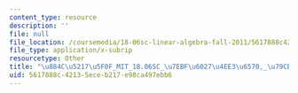```yaml
---
content_type: resource
description: ''
file: null
file_location: /coursemedia/18-06sc-linear-algebra-fall-2011/5617888c42135eceb217e98ca497ebb6_884c52175f0f_MIT_18.06SC_7ebf60274ee36570-_79cb_2011.vtt
file_type: application/x-subrip
resourcetype: Other
title: "\u884C\u5217\u5F0F_MIT_18.06SC_\u7EBF\u6027\u4EE3\u6570,_\u79CB_2011.srt"
uid: 5617888c-4213-5ece-b217-e98ca497ebb6
---
```

